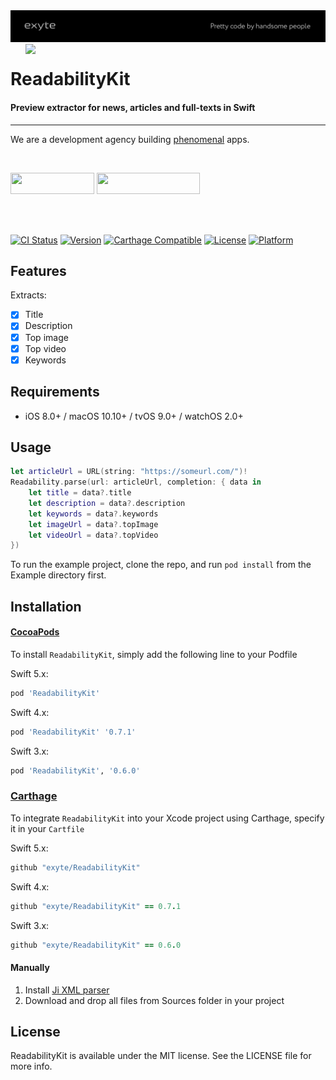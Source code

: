 <img src="https://github.com/exyte/ReadabilityKit/blob/new-demo/header.png">
<img align="right" src="https://raw.githubusercontent.com/exyte/ReadabilityKit/new-demo/demo.gif" width="480" />

<p><h1 align="left">ReadabilityKit</h1></p>

<p><h4>Preview extractor for news, articles and full-texts in Swift</h4></p>

___

<p> We are a development agency building
  <a href="https://clutch.co/profile/exyte#review-731233">phenomenal</a> apps.</p>

</br>

<a href="https://exyte.com/contacts"><img src="https://i.imgur.com/vGjsQPt.png" width="134" height="34"></a> <a href="https://twitter.com/exyteHQ"><img src="https://i.imgur.com/DngwSn1.png" width="165" height="34"></a>

</br></br>

[![CI Status](http://img.shields.io/travis/exyte/ReadabilityKit.svg?style=flat)](https://travis-ci.org/exyte/ReadabilityKit)
[![Version](https://img.shields.io/cocoapods/v/ReadabilityKit.svg?style=flat)](http://cocoapods.org/pods/ReadabilityKit)
[![Carthage Compatible](https://img.shields.io/badge/Carthage-compatible-0473B3.svg?style=flat)](https://github.com/Carthage/Carthage)
[![License](https://img.shields.io/cocoapods/l/ReadabilityKit.svg?style=flat)](http://cocoapods.org/pods/ReadabilityKit)
[![Platform](https://img.shields.io/cocoapods/p/ReadabilityKit.svg?style=flat)](http://cocoapods.org/pods/ReadabilityKit)


## Features

Extracts:

- [x] Title
- [x] Description
- [x] Top image
- [x] Top video
- [x] Keywords

## Requirements

- iOS 8.0+ / macOS 10.10+ / tvOS 9.0+ / watchOS 2.0+

## Usage

```swift
let articleUrl = URL(string: "https://someurl.com/")!
Readability.parse(url: articleUrl, completion: { data in
    let title = data?.title
    let description = data?.description
    let keywords = data?.keywords
    let imageUrl = data?.topImage
    let videoUrl = data?.topVideo
})
```

To run the example project, clone the repo, and run `pod install` from the Example directory first.
 
## Installation

#### [CocoaPods](http://cocoapods.org)
To install `ReadabilityKit`, simply add the following line to your Podfile

Swift 5.x:
```ruby
pod 'ReadabilityKit'
```

Swift 4.x:

```ruby
pod 'ReadabilityKit' '0.7.1'
```

Swift 3.x:

```ruby
pod 'ReadabilityKit', '0.6.0'
```

### [Carthage](http://github.com/Carthage/Carthage)

To integrate `ReadabilityKit` into your Xcode project using Carthage, specify it in your `Cartfile`

Swift 5.x:
```ruby
github "exyte/ReadabilityKit"
```

Swift 4.x:
```ruby
github "exyte/ReadabilityKit" == 0.7.1
```

Swift 3.x:
```ruby
github "exyte/ReadabilityKit" == 0.6.0
```

#### Manually

1. Install [Ji XML parser](https://github.com/honghaoz/Ji#manually)
2. Download and drop all files from Sources folder in your project

## License

ReadabilityKit is available under the MIT license. See the LICENSE file for more info.
